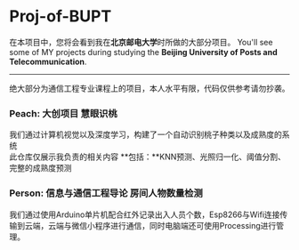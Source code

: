 # Proj-of-BUPT
在本项目中，您将会看到我在**北京邮电大学**时所做的大部分项目。
You'll see some of MY projects during studying the **Beijing University of Posts and Telecommunication**.

---

绝大部分为通信工程专业课程上的项目，本人水平有限，代码仅供参考请勿抄袭。

### Peach: 大创项目 慧眼识桃
我们通过计算机视觉以及深度学习，构建了一个自动识别桃子种类以及成熟度的系统  
此仓库仅展示我负责的相关内容
**包括：**KNN预测、光照归一化、阈值分割、完整的成熟度预测

### Person: 信息与通信工程导论 房间人物数量检测
我们通过使用Arduino单片机配合红外记录出入人员个数，Esp8266与Wifi连接传输到云端，云端与微信小程序进行通信，同时电脑端还可使用Processing进行管理。